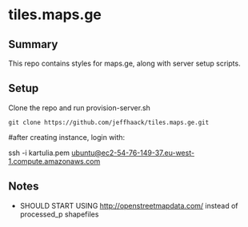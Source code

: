 # tiles.maps.ge

## Summary
This repo contains styles for maps.ge, along with server setup scripts.

## Setup
Clone the repo and run provision-server.sh

	git clone https://github.com/jeffhaack/tiles.maps.ge.git

#after creating instance, login with:

ssh -i kartulia.pem ubuntu@ec2-54-76-149-37.eu-west-1.compute.amazonaws.com


## Notes
- SHOULD START USING http://openstreetmapdata.com/ instead of processed_p shapefiles

